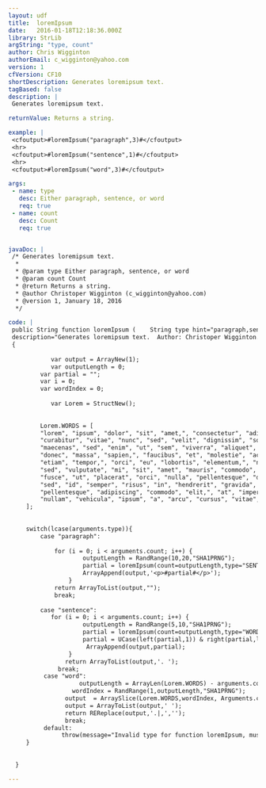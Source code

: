 ```yaml
---
layout: udf
title:  loremIpsum
date:   2016-01-18T12:18:36.000Z
library: StrLib
argString: "type, count"
author: Chris Wigginton
authorEmail: c_wigginton@yahoo.com
version: 1
cfVersion: CF10
shortDescription: Generates loremipsum text.
tagBased: false
description: |
 Generates loremipsum text.

returnValue: Returns a string.

example: |
 <cfoutput>#loremIpsum("paragraph",3)#</cfoutput>
 <hr>
 <cfoutput>#loremIpsum("sentence",1)#</cfoutput>
 <hr>
 <cfoutput>#loremIpsum("word",3)#</cfoutput>

args:
 - name: type
   desc: Either paragraph, sentence, or word
   req: true
 - name: count
   desc: Count
   req: true


javaDoc: |
 /* Generates loremipsum text.
  *
  * @param type Either paragraph, sentence, or word
  * @param count Count
  * @return Returns a string.
  * @author Christoper Wigginton (c_wigginton@yahoo.com)
  * @version 1, January 18, 2016
  */

code: |
 public String function loremIpsum (    String type hint="paragraph,sentence, or word", Numeric count)
 description="Generates loremipsum text.  Author: Christoper Wigginton. Version 1.0.  Based on JavaScript version created by Fatih Kadir AKIN https://github.com/f/loremjs/blob/master/lorem.js"
 {
 
            var output = ArrayNew(1);
            var outputLength = 0;
         var partial = "";
         var i = 0;
         var wordIndex = 0;
         
            var Lorem = StructNew();
     
             
         Lorem.WORDS = [
         "lorem", "ipsum", "dolor", "sit", "amet,", "consectetur", "adipiscing", "elit", "ut", "aliquam,", "purus", "sit", "amet", "luctus", "venenatis,", "lectus", "magna", "fringilla", "urna,", "porttitor", "rhoncus", "dolor", "purus", "non", "enim", "praesent", "elementum", "facilisis", "leo,", "vel", "fringilla", "est", "ullamcorper", "eget", "nulla", "facilisi", "etiam", "dignissim", "diam", "quis", "enim", "lobortis", "scelerisque", "fermentum", "dui", "faucibus", "in", "ornare", "quam", "viverra", "orci", "sagittis", "eu", "volutpat", "odio", "facilisis", "mauris", "sit", "amet", "massa", "vitae", "tortor", "condimentum", "lacinia", "quis", "vel", "eros", "donec", "ac", "odio", "tempor", "orci", "dapibus", "ultrices", "in", "iaculis", "nunc", "sed", "augue", "lacus,", "viverra", "vitae", "congue", "eu,", "consequat", "ac", "felis", "donec", "et", "odio", "pellentesque", "diam", "volutpat", "commodo", "sed", "egestas", "egestas", "fringilla", "phasellus", "faucibus", "scelerisque", "eleifend", "donec", "pretium", "vulputate", "sapien", "nec", "sagittis", "aliquam", "malesuada", "bibendum", "arcu", "vitae", "elementum",
         "curabitur", "vitae", "nunc", "sed", "velit", "dignissim", "sodales", "ut", "eu", "sem", "integer", "vitae", "justo", "eget", "magna", "fermentum", "iaculis", "eu", "non", "diam", "phasellus", "vestibulum", "lorem", "sed", "risus", "ultricies", "tristique", "nulla", "aliquet", "enim", "tortor,", "at", "auctor", "urna", "nunc", "id", "cursus", "metus", "aliquam", "eleifend", "mi", "in", "nulla", "posuere", "sollicitudin", "aliquam", "ultrices", "sagittis", "orci,", "a", "scelerisque", "purus", "semper", "eget", "duis", "at", "tellus", "at", "urna", "condimentum", "mattis", "pellentesque", "id", "nibh", "tortor,", "id", "aliquet", "lectus", "proin", "nibh", "nisl,", "condimentum", "id", "venenatis", "a,", "condimentum", "vitae", "sapien", "pellentesque", "habitant", "morbi", "tristique", "senectus", "et", "netus", "et", "malesuada", "fames", "ac", "turpis", "egestas", "sed", "tempus,", "urna", "et", "pharetra", "pharetra,", "massa", "massa", "ultricies", "mi,", "quis", "hendrerit", "dolor", "magna", "eget", "est", "lorem", "ipsum", "dolor", "sit", "amet,", "consectetur", "adipiscing", "elit", "pellentesque", "habitant", "morbi", "tristique", "senectus", "et", "netus", "et", "malesuada", "fames", "ac", "turpis", "egestas", "integer", "eget", "aliquet", "nibh", "praesent", "tristique", "magna", "sit", "amet", "purus", "gravida", "quis", "blandit", "turpis", "cursus", "in", "hac", "habitasse", "platea", "dictumst", "quisque", "sagittis,", "purus", "sit", "amet", "volutpat", "consequat,", "mauris", "nunc", "congue", "nisi,", "vitae", "suscipit", "tellus", "mauris", "a", "diam",
         "maecenas", "sed", "enim", "ut", "sem", "viverra", "aliquet", "eget", "sit", "amet", "tellus", "cras", "adipiscing", "enim", "eu", "turpis", "egestas", "pretium", "aenean", "pharetra,", "magna", "ac", "placerat", "vestibulum,", "lectus", "mauris", "ultrices", "eros,", "in", "cursus", "turpis", "massa", "tincidunt", "dui", "ut", "ornare", "lectus", "sit", "amet", "est", "placerat", "in", "egestas", "erat", "imperdiet", "sed", "euismod", "nisi", "porta", "lorem", "mollis", "aliquam", "ut", "porttitor", "leo", "a", "diam", "sollicitudin", "tempor", "id", "eu", "nisl", "nunc", "mi", "ipsum,", "faucibus", "vitae", "aliquet", "nec,", "ullamcorper", "sit", "amet", "risus", "nullam", "eget", "felis", "eget", "nunc", "lobortis", "mattis", "aliquam", "faucibus", "purus", "in", "massa", "tempor", "nec", "feugiat", "nisl", "pretium", "fusce", "id", "velit", "ut", "tortor", "pretium", "viverra", "suspendisse", "potenti", "nullam", "ac", "tortor", "vitae", "purus", "faucibus", "ornare", "suspendisse", "sed", "nisi", "lacus,", "sed", "viverra", "tellus", "in", "hac", "habitasse", "platea", "dictumst", "vestibulum", "rhoncus", "est", "pellentesque", "elit", "ullamcorper", "dignissim", "cras", "tincidunt", "lobortis", "feugiat", "vivamus", "at", "augue", "eget", "arcu", "dictum", "varius", "duis", "at", "consectetur", "lorem",
         "donec", "massa", "sapien,", "faucibus", "et", "molestie", "ac,", "feugiat", "sed", "lectus", "vestibulum", "mattis", "ullamcorper", "velit", "sed", "ullamcorper", "morbi", "tincidunt", "ornare", "massa,", "eget", "egestas", "purus", "viverra", "accumsan", "in", "nisl", "nisi,", "scelerisque", "eu", "ultrices", "vitae,", "auctor", "eu", "augue", "ut", "lectus", "arcu,", "bibendum", "at", "varius", "vel,", "pharetra", "vel", "turpis", "nunc", "eget", "lorem", "dolor,", "sed", "viverra", "ipsum", "nunc", "aliquet", "bibendum", "enim,", "facilisis", "gravida", "neque", "convallis", "a", "cras", "semper", "auctor", "neque,", "vitae", "tempus", "quam", "pellentesque", "nec", "nam", "aliquam", "sem", "et", "tortor", "consequat", "id", "porta", "nibh", "venenatis", "cras", "sed", "felis", "eget", "velit", "aliquet", "sagittis", "id", "consectetur", "purus", "ut", "faucibus", "pulvinar", "elementum", "integer", "enim", "neque,", "volutpat", "ac", "tincidunt", "vitae,", "semper", "quis", "lectus", "nulla", "at", "volutpat", "diam", "ut", "venenatis", "tellus", "in", "metus", "vulputate", "eu", "scelerisque", "felis", "imperdiet", "proin", "fermentum", "leo", "vel", "orci", "porta", "non", "pulvinar", "neque", "laoreet", "suspendisse", "interdum", "consectetur", "libero,", "id", "faucibus", "nisl", "tincidunt", "eget", "nullam", "non", "nisi", "est,", "sit", "amet", "facilisis", "magna",
         "etiam", "tempor,", "orci", "eu", "lobortis", "elementum,", "nibh", "tellus", "molestie", "nunc,", "non", "blandit", "massa", "enim", "nec", "dui", "nunc", "mattis", "enim", "ut", "tellus", "elementum", "sagittis", "vitae", "et", "leo", "duis", "ut", "diam", "quam", "nulla", "porttitor", "massa", "id", "neque", "aliquam", "vestibulum", "morbi", "blandit", "cursus", "risus,", "at", "ultrices", "mi", "tempus", "imperdiet", "nulla", "malesuada", "pellentesque", "elit", "eget", "gravida", "cum", "sociis", "natoque", "penatibus", "et", "magnis", "dis", "parturient", "montes,", "nascetur", "ridiculus", "mus", "mauris", "vitae", "ultricies", "leo", "integer", "malesuada", "nunc", "vel", "risus", "commodo", "viverra", "maecenas", "accumsan,", "lacus", "vel", "facilisis", "volutpat,", "est", "velit", "egestas", "dui,", "id", "ornare", "arcu", "odio", "ut", "sem", "nulla", "pharetra", "diam", "sit", "amet", "nisl", "suscipit", "adipiscing", "bibendum", "est", "ultricies", "integer", "quis", "auctor", "elit",
         "sed", "vulputate", "mi", "sit", "amet", "mauris", "commodo", "quis", "imperdiet", "massa", "tincidunt", "nunc", "pulvinar", "sapien", "et", "ligula", "ullamcorper", "malesuada", "proin", "libero", "nunc,", "consequat", "interdum", "varius", "sit", "amet,", "mattis", "vulputate", "enim", "nulla", "aliquet", "porttitor", "lacus,", "luctus", "accumsan", "tortor", "posuere", "ac", "ut", "consequat", "semper", "viverra", "nam", "libero", "justo,", "laoreet", "sit", "amet", "cursus", "sit", "amet,", "dictum", "sit", "amet", "justo", "donec", "enim", "diam,", "vulputate", "ut", "pharetra", "sit", "amet,", "aliquam", "id", "diam", "maecenas", "ultricies", "mi", "eget", "mauris", "pharetra", "et", "ultrices", "neque", "ornare", "aenean", "euismod", "elementum", "nisi,", "quis", "eleifend", "quam", "adipiscing", "vitae", "proin", "sagittis,", "nisl", "rhoncus", "mattis", "rhoncus,", "urna", "neque", "viverra", "justo,", "nec", "ultrices", "dui", "sapien", "eget", "mi", "proin", "sed", "libero", "enim,", "sed", "faucibus", "turpis", "in", "eu", "mi", "bibendum", "neque", "egestas", "congue", "quisque", "egestas", "diam", "in", "arcu", "cursus", "euismod", "quis", "viverra", "nibh", "cras", "pulvinar", "mattis", "nunc,", "sed", "blandit", "libero", "volutpat", "sed", "cras", "ornare", "arcu", "dui", "vivamus", "arcu", "felis,", "bibendum", "ut", "tristique", "et,", "egestas", "quis", "ipsum", "suspendisse", "ultrices", "gravida", "dictum",
         "fusce", "ut", "placerat", "orci", "nulla", "pellentesque", "dignissim", "enim,", "sit", "amet", "venenatis", "urna", "cursus", "eget", "nunc", "scelerisque", "viverra", "mauris,", "in", "aliquam", "sem", "fringilla", "ut", "morbi", "tincidunt", "augue", "interdum", "velit", "euismod", "in", "pellentesque", "massa", "placerat", "duis", "ultricies", "lacus", "sed", "turpis", "tincidunt", "id", "aliquet", "risus", "feugiat", "in", "ante", "metus,", "dictum", "at", "tempor", "commodo,", "ullamcorper", "a", "lacus", "vestibulum", "sed", "arcu", "non", "odio", "euismod", "lacinia", "at", "quis", "risus", "sed", "vulputate", "odio", "ut", "enim", "blandit", "volutpat", "maecenas", "volutpat", "blandit", "aliquam", "etiam", "erat", "velit,", "scelerisque", "in", "dictum", "non,", "consectetur", "a", "erat", "nam", "at", "lectus", "urna", "duis", "convallis", "convallis", "tellus,", "id", "interdum", "velit", "laoreet", "id", "donec", "ultrices", "tincidunt", "arcu,", "non", "sodales", "neque", "sodales", "ut", "etiam", "sit", "amet", "nisl", "purus,", "in", "mollis", "nunc",
         "sed", "id", "semper", "risus", "in", "hendrerit", "gravida", "rutrum", "quisque", "non", "tellus", "orci,", "ac", "auctor", "augue", "mauris", "augue", "neque,", "gravida", "in", "fermentum", "et,", "sollicitudin", "ac", "orci", "phasellus", "egestas", "tellus", "rutrum", "tellus", "pellentesque", "eu", "tincidunt", "tortor", "aliquam", "nulla", "facilisi", "cras", "fermentum,", "odio", "eu", "feugiat", "pretium,", "nibh", "ipsum", "consequat", "nisl,", "vel", "pretium", "lectus", "quam", "id", "leo", "in", "vitae", "turpis", "massa", "sed", "elementum", "tempus", "egestas", "sed", "sed", "risus", "pretium", "quam", "vulputate", "dignissim", "suspendisse", "in", "est", "ante", "in", "nibh", "mauris,", "cursus", "mattis", "molestie", "a,", "iaculis", "at", "erat",
         "pellentesque", "adipiscing", "commodo", "elit,", "at", "imperdiet", "dui", "accumsan", "sit", "amet", "nulla", "facilisi", "morbi", "tempus", "iaculis", "urna,", "id", "volutpat", "lacus", "laoreet", "non", "curabitur", "gravida", "arcu", "ac", "tortor", "dignissim", "convallis", "aenean", "et", "tortor", "at", "risus", "viverra", "adipiscing", "at", "in", "tellus", "integer", "feugiat", "scelerisque", "varius", "morbi", "enim", "nunc,", "faucibus", "a", "pellentesque", "sit", "amet,", "porttitor", "eget", "dolor", "morbi", "non", "arcu", "risus,", "quis", "varius", "quam", "quisque", "id", "diam", "vel", "quam", "elementum", "pulvinar", "etiam", "non", "quam", "lacus", "suspendisse", "faucibus", "interdum", "posuere", "lorem", "ipsum", "dolor", "sit", "amet,", "consectetur", "adipiscing", "elit", "duis", "tristique", "sollicitudin", "nibh", "sit", "amet", "commodo", "nulla", "facilisi",
         "nullam", "vehicula", "ipsum", "a", "arcu", "cursus", "vitae", "congue", "mauris", "rhoncus", "aenean", "vel", "elit", "scelerisque", "mauris", "pellentesque", "pulvinar", "pellentesque", "habitant", "morbi", "tristique", "senectus", "et", "netus", "et", "malesuada", "fames", "ac", "turpis", "egestas", "maecenas", "pharetra", "convallis", "posuere", "morbi", "leo", "urna,", "molestie", "at", "elementum", "eu,", "facilisis", "sed", "odio", "morbi", "quis", "commodo", "odio", "aenean", "sed", "adipiscing", "diam", "donec", "adipiscing", "tristique", "risus", "nec", "feugiat", "in", "fermentum", "posuere", "urna", "nec", "tincidunt", "praesent", "semper", "feugiat", "nibh", "sed", "pulvinar", "proin", "gravida", "hendrerit", "lectus", "a", "molestie"
     ];
     
     
     switch(lcase(arguments.type)){
         case "paragraph":
             
             for (i = 0; i < arguments.count; i++) {    
                     outputLength = RandRange(10,20,"SHA1PRNG");                
                     partial = loremIpsum(count=outputLength,type="SENTENCE");                  
                     ArrayAppend(output,'<p>#partial#</p>');                
                 }
             return ArrayToList(output,"");
             break;
             
         case "sentence":
            for (i = 0; i < arguments.count; i++) {
                     outputLength = RandRange(5,10,"SHA1PRNG");    
                     partial = loremIpsum(count=outputLength,type="WORD");   
                     partial = UCase(left(partial,1)) & right(partial,len(partial)-1);
                      ArrayAppend(output,partial);                  
                 }              
                return ArrayToList(output,'. ');   
              break;
          case "word":                  
                    outputLength = ArrayLen(Lorem.WORDS) - arguments.count - 1;     
                  wordIndex = RandRange(1,outputLength,"SHA1PRNG");                      
                output  = ArraySlice(Lorem.WORDS,wordIndex, Arguments.count);              
                output = ArrayToList(output,' ');            
                return REReplace(output,'.|,','');
                break;
          default:
               throw(message="Invalid type for function loremIpsum, must be 'paragraph','sentence', or 'word'");
     }
     
     
  }

---
```


